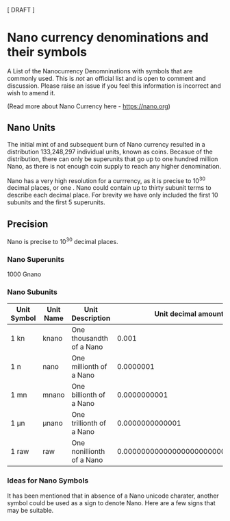 [ DRAFT ]

# Nano currency denominations and their symbols
A List of the Nanocurrency Denomninations with symbols that are commonly used. This is *not* an official list and is open to comment and discussion. Please raise an issue if you feel this information is incorrect and wish to amend it.

(Read more about Nano Currency here - https://nano.org)

## Nano Units

The initial mint of and subsequent burn of Nano currency resulted in a distribution 133,248,297 individual units, known as coins. Becasue of the distribution, there can only be superunits that go up to one hundred million Nano, as there is not enough coin supply to reach any higher denomination. 

Nano has a very high resolution for a currrency, as it is precise to 10<sup>30</sup> decimal places, or one . Nano could contain up to thirty subunit terms to describe each decimal place. For brevity we have only included the first 10 subunits and the first 5 superunits.

## Precision	

Nano is precise to 10<sup>30</sup> decimal places.

### Nano Superunits	

1000	Gnano

### Nano Subunits	

| Unit Symbol | Unit Name  | Unit Description  | Unit decimal amount  | Unit Expression |
|---|---|---|---|---|
| 1 kn | knano | One thousandth of a Nano  | 0.001  |  1⁄1,000 |
| 1 n | nano | One millionth of a Nano  | 0.0000001  |  1⁄1,000,000 |
| 1 mn | mnano | One billionth of a Nano  | 0.0000000001  |  1⁄10<sup>9</sup>	|
| 1 μn | μnano | One trillionth of a Nano  | 0.0000000000001  | 1⁄10<sup>12</sup>	|
| 1 raw | raw | One nonillionth of a Nano  | 0.0000000000000000000000000000001  |  1⁄10<sup>30</sup>	|

### Ideas for Nano Symbols

It has been mentioned that in absence of a Nano unicode charater, another symbol could be used as a sign to denote Nano. Here are a few signs that may be suitable.




